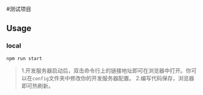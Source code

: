 #测试项目

## Usage
### local

    npm run start

>1.开发服务器启动后，双击命令行上的链接地址即可在浏览器中打开。你可以在`config`文件夹中修改你的开发服务器配置。
2.编写代码保存，浏览器即可热刷新。
